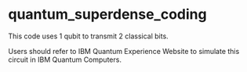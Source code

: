# quantum_superdense_coding
This code uses 1 qubit to transmit 2 classical bits.

Users should refer to IBM Quantum Experience Website to simulate this circuit in IBM Quantum Computers.
